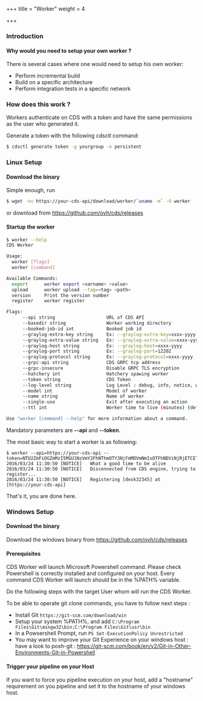 +++
title = "Worker"
weight = 4

+++


### Introduction

#### Why would you need to setup your own worker ?

There is several cases where one would need to setup his own worker:

 * Perform incremental build
 * Build on a specific architecture
 * Perform integration tests in a specific network

### How does this work ?

Workers authenticate on CDS with a token and have the same permissions as the user who generated it.

Generate a token with the following cdsctl command:

```bash
$ cdsctl generate token -g yourgroup -e persistent
```

### Linux Setup

#### Download the binary

Simple enough, run

```bash
$ wget -nv https://your-cds-api/download/worker/`uname -m` -O worker
```

or download from https://github.com/ovh/cds/releases

#### Startup the worker

```bash
$ worker --help
CDS Worker

Usage:
  worker [flags]
  worker [command]

Available Commands:
  export      worker export <varname> <value>
  upload      worker upload --tag=<tag> <path>
  version     Print the version number
  register    worker register

Flags:
      --api string                   URL of CDS API
      --basedir string               Worker working directory
      --booked-job-id int            Booked job id
      --graylog-extra-key string     Ex: --graylog-extra-key=xxxx-yyyy
      --graylog-extra-value string   Ex: --graylog-extra-value=xxxx-yyyy
      --graylog-host string          Ex: --graylog-host=xxxx-yyyy
      --graylog-port string          Ex: --graylog-port=12202
      --graylog-protocol string      Ex: --graylog-protocol=xxxx-yyyy
      --grpc-api string              CDS GRPC tcp address
      --grpc-insecure                Disable GRPC TLS encryption
      --hatchery int                 Hatchery spawing worker
      --token string                 CDS Token
      --log-level string             Log Level : debug, info, notice, warning, critical (default "notice")
      --model int                    Model of worker
      --name string                  Name of worker
      --single-use                   Exit after executing an action
      --ttl int                      Worker time to live (minutes) (default 30)

Use "worker [command] --help" for more information about a command.
```

Mandatory parameters are **--api** and **--token**.

The most basic way to start a worker is as following:

```
$ worker --api=https://your-cds-api --token=NTU2ZmFiOGZmMzI5MGU1NzVmY2FhNThmOTY3NjFmMDVmNmIxOTFhNDViNjRjETCETC
2016/03/24 11:30:50 [NOTICE]   What a good time to be alive
2016/03/24 11:30:50 [NOTICE]   Disconnected from CDS engine, trying to register...
2016/03/24 11:30:50 [NOTICE]   Registering [desk32345] at [https://your-cds-api]
```

That's it, you are done here.

### Windows Setup
#### Download the binary
Download the windows binary from https://github.com/ovh/cds/releases

#### Prerequisites
CDS Worker will launch Microsoft Powershell command. Please check Powershell is correctly installed and configured on your host.
Every command CDS Worker will launch should be in the %PATH% variable.

Do the following steps with the target User whom will run the CDS Worker.

To be able to operate git clone commands, you have to follow next steps :

 * Install Git ` https://git-scm.com/download/win `
 * Setup your system %PATH%, and add `C:\Program Files\Git\mingw32\bin;C:\Program Files\Git\usr\bin`
 * In a Powsershell Prompt, run `PS Set-ExecutionPolicy Unrestricted`
 * You may want to improve your Git Experience on your windows host : have a look to posh-git : https://git-scm.com/book/en/v2/Git-in-Other-Environments-Git-in-Powershell

#### Trigger your pipeline on your Host
If you want to force you pipeline execution on your host, add a "hostname" requirement on you pipeline and set it to the hostname of your windows host.
